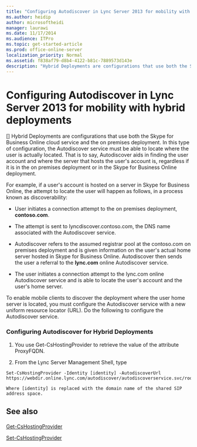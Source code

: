 ```yaml
---
title: "Configuring Autodiscover in Lync Server 2013 for mobility with hybrid deployments"
ms.author: heidip
author: microsoftheidi
manager: laurawi
ms.date: 11/17/2014
ms.audience: ITPro
ms.topic: get-started-article
ms.prod: office-online-server
localization_priority: Normal
ms.assetid: f838af79-d8b4-4122-b81c-7889573d143e
description: "Hybrid Deployments are configurations that use both the Skype for Business Online cloud service and the on premises deployment. In this type of configuration, the Autodiscover service must be able to locate where the user is actually located. That is to say, Autodiscover aids in finding the user account and where the server that hosts the user's account is, regardless if it is in the on premises deployment or in the Skype for Business Online deployment."
---
```


# Configuring Autodiscover in Lync Server 2013 for mobility with hybrid deployments
[]
Hybrid Deployments are configurations that use both the Skype for Business Online cloud service and the on premises deployment. In this type of configuration, the Autodiscover service must be able to locate where the user is actually located. That is to say, Autodiscover aids in finding the user account and where the server that hosts the user's account is, regardless if it is in the on premises deployment or in the Skype for Business Online deployment.
  
For example, if a user's account is hosted on a server in Skype for Business Online, the attempt to locate the user will happen as follows, in a process known as discoverability:
  
- User initiates a connection attempt to the on premises deployment, **contoso.com**.
    
- The attempt is sent to lyncdiscover.contoso.com, the DNS name associated with the Autodiscover service.
    
- Autodiscover refers to the assumed registrar pool at the contoso.com on premises deployment and is given information on the user's actual home server hosted in Skype for Business Online. Autodiscover then sends the user a referral to the **lync.com** online Autodiscover service. 
    
- The user initiates a connection attempt to the lync.com online Autodiscover service and is able to locate the user's account and the user's home server.
    
To enable mobile clients to discover the deployment where the user home server is located, you must configure the Autodiscover service with a new uniform resource locator (URL). Do the following to configure the Autodiscover service.
  
### Configuring Autodiscover for Hybrid Deployments

1. You use Get-CsHostingProvider to retrieve the value of the attribute ProxyFQDN.
    
2. From the Lync Server Management Shell, type
    
  ```
  Set-CsHostingProvider -Identity [identity] -AutodiscoverUrl https://webdir.online.lync.com/autodiscover/autodiscoverservice.svc/root
  ```

    Where [identity] is replaced with the domain name of the shared SIP address space.
    
## See also

#### 

[Get-CsHostingProvider](get-cshostingprovider.md)
  
[Set-CsHostingProvider](set-cshostingprovider.md)

